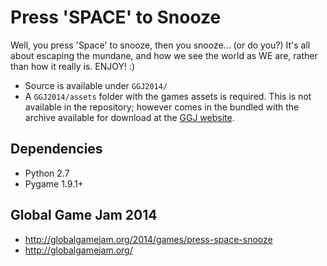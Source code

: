# Press 'SPACE' to Snooze

Well, you press 'Space' to snooze, then you snooze... (or do you?) It's all about escaping the mundane, and how we see the world as WE are, rather than how it really is. ENJOY! :)

* Source is available under `GGJ2014/`
* A `GGJ2014/assets` folder with the games assets is required. This is not available in the repository; however comes in the bundled with the archive available for download at the [GGJ website](http://globalgamejam.org/2014/games/press-space-snooze).

## Dependencies 
* Python 2.7
* Pygame 1.9.1+


## Global Game Jam 2014
* http://globalgamejam.org/2014/games/press-space-snooze
* http://globalgamejam.org/

